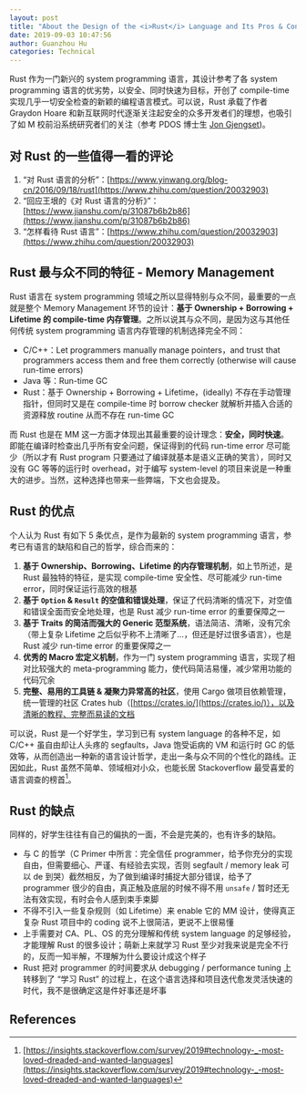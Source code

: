 ```yaml
---
layout: post
title: "About the Design of the <i>Rust</i> Language and Its Pros & Cons"
date: 2019-09-03 10:47:56
author: Guanzhou Hu
categories: Technical
---
```


Rust 作为一门新兴的 system programming 语言，其设计参考了各 system programming 语言的优劣势，以安全、同时快速为目标，开创了 compile-time 实现几乎一切安全检查的新颖的编程语言模式。可以说，Rust 承载了作者 Graydon Hoare 和新互联网时代逐渐关注起安全的众多开发者们的理想，也吸引了如 M 校前沿系统研究者们的关注（参考 PDOS 博士生 [Jon Gjengset](https://thesquareplanet.com/))。

## 对 Rust 的一些值得一看的评论

1. “对 Rust 语言的分析”：[https://www.yinwang.org/blog-cn/2016/09/18/rust](https://www.zhihu.com/question/20032903)
2. “回应王垠的《对 Rust 语言的分析》”：[https://www.jianshu.com/p/31087b6b2b86](https://www.jianshu.com/p/31087b6b2b86)
3. “怎样看待 Rust 语言”：[https://www.zhihu.com/question/20032903](https://www.zhihu.com/question/20032903)

## Rust 最与众不同的特征 - Memory Management

Rust 语言在 system programming 领域之所以显得特别与众不同，最重要的一点就是整个 Memory Management 环节的设计：**基于 Ownership + Borrowing + Lifetime 的 compile-time 内存管理**。之所以说其与众不同，是因为这与其他任何传统 system programming 语言内存管理的机制选择完全不同：

- C/C++：Let programmers manually manage pointers，and trust that programmers access them and free them correctly (otherwise will cause run-time errors)
- Java 等：Run-time GC
- Rust：基于 Ownership + Borrowing + Lifetime，(ideally) 不存在手动管理指针，但同时又是在 compile-time 时 borrow checker 就解析并插入合适的资源释放 routine 从而不存在 run-time GC

而 Rust 也是在 MM 这一方面才体现出其最重要的设计理念：**安全，同时快速**。即能在编译时检查出几乎所有安全问题，保证得到的代码 run-time error 尽可能少（所以才有 Rust program 只要通过了编译就基本是语义正确的笑言），同时又没有 GC 等等的运行时 overhead，对于编写 system-level 的项目来说是一种重大的进步。当然，这种选择也带来一些弊端，下文也会提及。

## Rust 的优点

个人认为 Rust 有如下 5 条优点，是作为最新的 system programming 语言，参考已有语言的缺陷和自己的哲学，综合而来的：

1. **基于 Ownership、Borrowing、Lifetime 的内存管理机制**，如上节所述，是 Rust 最独特的特征，是实现 compile-time 安全性、尽可能减少 run-time error，同时保证运行高效的根基
2. **基于 `Option` & `Result` 的空值和错误处理**，保证了代码清晰的情况下，对空值和错误全面而安全地处理，也是 Rust 减少 run-time error 的重要保障之一
3. **基于 Traits 的简洁而强大的 Generic 范型系统**，语法简洁、清晰，没有冗余（带上复杂 Lifetime 之后似乎称不上清晰了...，但还是好过很多语言），也是 Rust 减少 run-time error 的重要保障之一
4. **优秀的 Macro 宏定义机制**，作为一门 system programming 语言，实现了相对比较强大的 meta-programming 能力，使代码简洁易懂，减少常用功能的代码冗余
5. **完整、易用的工具链 & 凝聚力异常高的社区**，使用 Cargo 做项目依赖管理，统一管理的社区 Crates hub（[https://crates.io/](https://crates.io/)），以及清晰的教程、完整而易读的文档

可以说，Rust 是一个好学生，学习到已有 system language 的各种不足，如 C/C++ 虽自由却让人头疼的 segfaults，Java 饱受诟病的 VM 和运行时 GC 的低效等，从而创造出一种新的语言设计哲学，走出一条与众不同的个性化的路线。正因如此，Rust 虽然不简单、领域相对小众，也能长居 Stackoverflow 最受喜爱的语言调查的榜首[^1]。

## Rust 的缺点

同样的，好学生往往有自己的偏执的一面，不会是完美的，也有许多的缺陷。

- 与 C 的哲学（C Primer 中所言：完全信任 programmer，给予你充分的实现自由，但需要细心、严谨、有经验去实现，否则 segfault / memory leak 可以 de 到哭）截然相反，为了做到编译时捕捉大部分错误，给予了 programmer 很少的自由，真正触及底层的时候不得不用 `unsafe` / 暂时还无法有效实现，有时会令人感到束手束脚
- 不得不引入一些复杂规则（如 Lifetime）来 enable 它的 MM 设计，使得真正复杂 Rust 项目中的 coding 说不上很简洁，更说不上很易懂
- 上手需要对 CA、PL、OS 的充分理解和传统 system language 的足够经验，才能理解 Rust 的很多设计；萌新上来就学习 Rust 至少对我来说是完全不行的，反而一知半解，不理解为什么要设计成这个样子
- Rust 把对 programmer 的时间要求从 debugging / performance tuning 上转移到了 “学习 Rust” 的过程上，在这个语言选择和项目迭代愈发灵活快速的时代，我不是很确定这是件好事还是坏事

## References

[^1]: [https://insights.stackoverflow.com/survey/2019#technology-_-most-loved-dreaded-and-wanted-languages](https://insights.stackoverflow.com/survey/2019#technology-_-most-loved-dreaded-and-wanted-languages)
